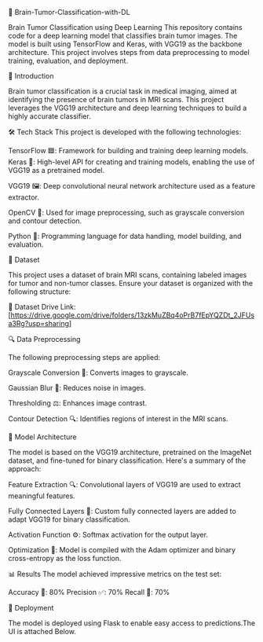 🧠 Brain-Tumor-Classification-with-DL

Brain Tumor Classification using Deep Learning
This repository contains code for a deep learning model that classifies brain tumor images. The model is built using TensorFlow and Keras, with VGG19 as the backbone architecture. This project involves steps from data preprocessing to model training, evaluation, and deployment.

📘 Introduction

Brain tumor classification is a crucial task in medical imaging, aimed at identifying the presence of brain tumors in MRI scans. This project leverages the VGG19 architecture and deep learning techniques to build a highly accurate classifier.

🛠️ Tech Stack
This project is developed with the following technologies:

TensorFlow 🟦: Framework for building and training deep learning models.
Keras 🔧: High-level API for creating and training models, enabling the use of VGG19 as a pretrained model.

VGG19 🖼️: Deep convolutional neural network architecture used as a feature extractor.

OpenCV 🎥: Used for image preprocessing, such as grayscale conversion and contour detection.

Python 🐍: Programming language for data handling, model building, and evaluation.

📂 Dataset

This project uses a dataset of brain MRI scans, containing labeled images for tumor and non-tumor classes. Ensure your dataset is organized with the following structure:

📎 Dataset Drive Link: [https://drive.google.com/drive/folders/13zkMuZBq4oPrB7fEpYQZDt_2JFUsa3Rg?usp=sharing]

🔍 Data Preprocessing

The following preprocessing steps are applied:

Grayscale Conversion 🎨: Converts images to grayscale.

Gaussian Blur 💨: Reduces noise in images.

Thresholding ⚖️: Enhances image contrast.

Contour Detection 🔍: Identifies regions of interest in the MRI scans.

🧩 Model Architecture

The model is based on the VGG19 architecture, pretrained on the ImageNet dataset, and fine-tuned for binary classification. Here's a summary of the approach:

Feature Extraction 🔍: Convolutional layers of VGG19 are used to extract meaningful features.

Fully Connected Layers 🔗: Custom fully connected layers are added to adapt VGG19 for binary classification.

Activation Function ⚙️: Softmax activation for the output layer.

Optimization 🧬: Model is compiled with the Adam optimizer and binary cross-entropy as the loss function.

📊 Results
The model achieved impressive metrics on the test set:

Accuracy 🎯: 80%
Precision ✅: 70%
Recall 🔄: 70%

🚀 Deployment

The model is deployed using Flask to enable easy access to predictions.The UI is attached Below.









